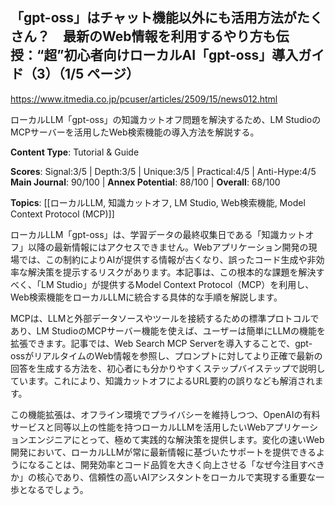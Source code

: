 ## 「gpt-oss」はチャット機能以外にも活用方法がたくさん？　最新のWeb情報を利用するやり方も伝授：“超”初心者向けローカルAI「gpt-oss」導入ガイド（3）（1/5 ページ）

https://www.itmedia.co.jp/pcuser/articles/2509/15/news012.html

ローカルLLM「gpt-oss」の知識カットオフ問題を解決するため、LM StudioのMCPサーバーを活用したWeb検索機能の導入方法を解説する。

**Content Type**: Tutorial & Guide

**Scores**: Signal:3/5 | Depth:3/5 | Unique:3/5 | Practical:4/5 | Anti-Hype:4/5
**Main Journal**: 90/100 | **Annex Potential**: 88/100 | **Overall**: 68/100

**Topics**: [[ローカルLLM, 知識カットオフ, LM Studio, Web検索機能, Model Context Protocol (MCP)]]

ローカルLLM「gpt-oss」は、学習データの最終収集日である「知識カットオフ」以降の最新情報にはアクセスできません。Webアプリケーション開発の現場では、この制約によりAIが提供する情報が古くなり、誤ったコード生成や非効率な解決策を提示するリスクがあります。本記事は、この根本的な課題を解決すべく、「LM Studio」が提供するModel Context Protocol（MCP）を利用し、Web検索機能をローカルLLMに統合する具体的な手順を解説します。

MCPは、LLMと外部データソースやツールを接続するための標準プロトコルであり、LM StudioのMCPサーバー機能を使えば、ユーザーは簡単にLLMの機能を拡張できます。記事では、Web Search MCP Serverを導入することで、gpt-ossがリアルタイムのWeb情報を参照し、プロンプトに対してより正確で最新の回答を生成する方法を、初心者にも分かりやすくステップバイステップで説明しています。これにより、知識カットオフによるURL要約の誤りなども解消されます。

この機能拡張は、オフライン環境でプライバシーを維持しつつ、OpenAIの有料サービスと同等以上の性能を持つローカルLLMを活用したいWebアプリケーションエンジニアにとって、極めて実践的な解決策を提供します。変化の速いWeb開発において、ローカルLLMが常に最新情報に基づいたサポートを提供できるようになることは、開発効率とコード品質を大きく向上させる「なぜ今注目すべきか」の核心であり、信頼性の高いAIアシスタントをローカルで実現する重要な一歩となるでしょう。